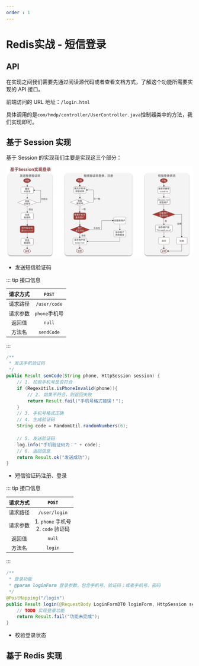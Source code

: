```yaml
---
order : 1
---
```


# Redis实战 - 短信登录

## API
在实现之间我们需要先通过阅读源代码或者查看文档方式，了解这个功能所需要实现的 API 接口。

前端访问的 URL 地址：`/login.html`



具体调用的是`com/hmdp/controller/UserController.java`控制器类中的方法，我们实现即可。

## 基于 Session 实现
基于 Session 的实现我们主要是实现这三个部分：

![](../../../../assets/message-login/2023-05-20-15-54-56.png)


- 发送短信验证码

::: tip 接口信息

|请求方式|`POST`|
|:---:|:---:|
|请求路径|`/user/code`|
|请求参数|`phone`手机号|
|返回值|`null`|
|方法名|`sendCode`|

:::

```java
/**
 * 发送手机验证码
 */
public Result senCode(String phone, HttpSession session) {
    // 1. 校验手机号是否符合
    if (RegexUtils.isPhoneInvalid(phone)){
        // 2. 如果不符合，则返回失败
        return Result.fail("手机号格式错误！");
    }
    // 3. 手机号格式正确
    // 4. 生成验证码
    String code = RandomUtil.randomNumbers(6);

    // 5. 发送验证码
    log.info("手机验证码为：" + code);
    // 6. 返回信息
    return Result.ok("发送成功");
}
```
- 短信验证码注册、登录

::: tip 接口信息

|请求方式|`POST`|
|:---:|:---:|
|请求路径|`/user/login`|
|请求参数|1. `phone` 手机号<br />2. `code` 验证码|
|返回值|`null`|
|方法名|`login`|

:::

```java
/**
 * 登录功能
 * @param loginForm 登录参数，包含手机号、验证码；或者手机号、密码
 */
@PostMapping("/login")
public Result login(@RequestBody LoginFormDTO loginForm, HttpSession session){
    // TODO 实现登录功能
    return Result.fail("功能未完成");
}
```
- 校验登录状态






## 基于 Redis 实现


